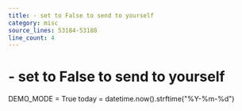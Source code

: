 ```yaml
---
title: - set to False to send to yourself
category: misc
source_lines: 53184-53188
line_count: 4
---
```


# - set to False to send to yourself
DEMO_MODE = True
today = datetime.now().strftime("%Y-%m-%d")

